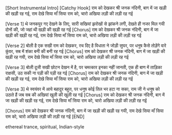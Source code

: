 [Short Instrumental Intro]
[Catchy Hook]
राम को देखकर श्री जनक नंदिनी,
बाग में जा खड़ी की खड़ी रह गई,
राम देखे सिया माँ सिया राम को,
चारो अखिया लड़ी की लड़ी रह गई

[Verse 1]
थे जनकपुर गए देखने के लिए,
सारी सखियां झरोखों से झांकने लगी,
देखते ही नजर मिल गयी दोनों की,
जो जहां थी खड़ी की खड़ी रह गई
[Chorus]
राम को देखकर श्री जनक नंदिनी,
बाग में जा खड़ी की खड़ी रह गई,
राम देखे सिया माँ सिया राम को,
चारो अखिया लड़ी की लड़ी रह गई

[Verse 2]
बोली है एक सखी राम को देखकर,
रच दिए है विधाता ने जोड़ी सुघर,
पर धनुष कैसे तोड़ेंगे वारे कुंवर,
सब में शंका बनी की बनी रह गई
[Chorus]
राम को देखकर श्री जनक नंदिनी,
बाग में जा खड़ी की खड़ी रह गयी,
राम देखे सिया माँ सिया राम को,
चारो अखिया लड़ी की लड़ी रह गई

[Verse 3]
बोली दूजी सखी छोटन देखन में है,
पर चमत्कार इनका नहीं जानती,
एक ही बाण में ताड़िका राक्षसी,
उठ सकी ना पड़ी की पड़ी रह गई
[Chorus]
राम को देखकर श्री जनक नंदिनी,
बाग में जा खड़ी की खड़ी रह गई,
राम देखे सिया माँ सिया राम को,
चारो अखिया लड़ी की लड़ी रह गई

[Verse 3]
थे स्वयंवर में आये बहादुर बहुत,
पर धनुष कोई तिल भर हटा ना सका,
राम जी ने धनुष को उठाते हैं जब
सब की अखियां खुली की खुली रह गई
[Chorus]
राम को देखकर श्री जनक नंदिनी,
बाग में जा खड़ी की खड़ी रह गई,
राम देखे सिया माँ सिया राम को,
चारो अखिया लड़ी की लड़ी रह गई


[Chorus]
राम को देखकर श्री जनक नंदिनी,
बाग में जा खड़ी की खड़ी रह गयी,
राम देखे सिया माँ सिया राम को,
चारो अखिया लड़ी की लड़ी रह गई
[END]








ethereal trance, spiritual, Indian-style